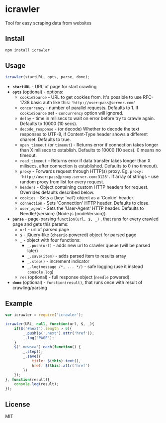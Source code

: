 # icrawler

Tool for easy scraping data from websites

## Install

```bash
npm install icrawler
```

## Usage

```js
icrawler(startURL, opts, parse, done);
```

- **`startURL`** - URL of page for start crawling
- **`opts`** (optional) - options:
    - `cookieSource` - URL to get cookies from. It's possible to use RFC-1738 basic auth like this: `'http://user:pass@server.com'`
    - `concurrency` - number of parallel requests. Defaults to 1. If `cookieSource` set - `concurrency` option will ignored.
    - `delay` - time in milisecs to wait on error before try to crawle again. Defaults to 10000 (10 secs).
    - `decode_response` - (or decode) Whether to decode the text responses to UTF-8, if Content-Type header shows a different charset. Defaults to true.
    - `open_timeout` (or `timeout`) - Returns error if connection takes longer than X milisecs to establish. Defaults to 10000 (10 secs). 0 means no timeout.
    - `read_timeout` - Returns error if data transfer takes longer than X milisecs, after connection is established. Defaults to 0 (no timeout).
    - `proxy` - Forwards request through HTTP(s) proxy. Eg. `proxy: 'http://user:pass@proxy.server.com:3128'`. If array of strings - use random proxy from list for every request.
    - `headers` - Object containing custom HTTP headers for request. Overrides defaults described below.
    - `cookies` - Sets a {key: 'val'} object as a 'Cookie' header.
    - `connection` - Sets 'Connection' HTTP header. Defaults to close.
    - `user_agent` - Sets the 'User-Agent' HTTP header. Defaults to Needle/{version} (Node.js {nodeVersion}).
- **`parse`** - page-parsing `function(url, $, _)` , that runs for every crawled page and gets this params:
    - `url` - url of parsed page
    - `$` - jQuery-like (`cheerio` powered) object for parsed page
    - `_` - object with four functions:
      - `_.push(url)` - adds new url to crawler queue (will be parsed later)
      - `_.save(item)` - adds parsed item to results array
      - `_.step()` - increment indicator
      - `_.log(message /*, ... */)` - safe logging (use it instead `console.log`)
    - `res` (optional) - full response object (`needle` powered).
- **`done`** (optional) - `function(result)`, that runs once with result of crawling/parsing

## Example

```js
var icrawler = require('icrawler');

icrawler(URL, null, function(url, $, _){
    if($('#next').length > 0){
        _.push($('.next').attr('href'));
        _.log('PAGE');
    }
    $('.news>a').each(function() {
        _.step();
        _.save({
            title: $(this).text(),
            href: $(this).attr('href')
        })
    });
}, function(result){
    console.log(result);
});
```

## License

MIT